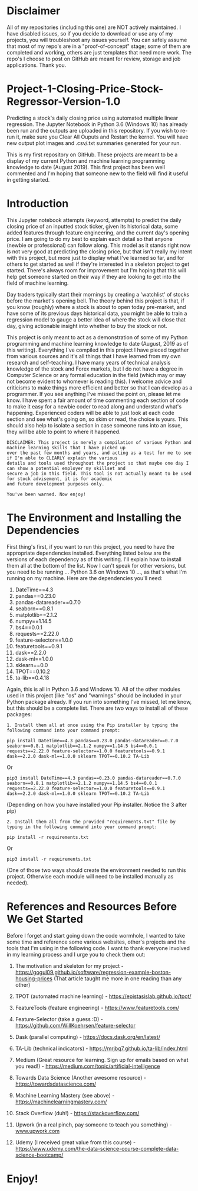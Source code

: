 # Disclaimer
All of my repositories (including this one) are NOT actively maintained. I have disabled issues, so if you decide to download or use any of my projects, you will troubleshoot any issues yourself. You can safely assume that most of my repo's are in a "proof-of-concept" stage; some of them are completed and working, others are just templates that need more work. The repo's I choose to post on GitHub are meant for review, storage and job applications. Thank you.

# Project-1-Closing-Price-Stock-Regressor-Version-1.0
Predicting a stock's daily closing price using automated multiple linear regression. The Jupyter Notebook in Python 3.6 (Windows 10) has already been run and the outputs are uploaded in this repository. If you wish to re-run it, make sure you Clear All Ouputs and Restart the kernel. You will have new output plot images and .csv/.txt summaries generated for your run.

This is my first repository on GitHub. These projects are meant to be a display of my current Python and machine learning programming knowledge to date (August 2019). This first project has been well commented and I'm hoping that someone new to the field will find it useful in getting started.

# Introduction

This Jupyter notebook attempts (keyword, attempts) to predict the daily closing price of an inputted stock ticker, given its historical data, some added features through feature engineering, and the current day's opening price. I am going to do my best to explain each detail so that anyone (newbie or professional) can follow along. This model as it stands right now is not very good at predicting the closing price, but that isn't really my intent with this project, but more just to display what I've learned so far, and for others to get started as well if they're interested in a skeleton project to get started. There's always room for improvement but I'm hoping that this will help get someone started on their way if they are looking to get into the field of machine learning.

Day traders typically start their mornings by creating a 'watchlist' of stocks before the market's opening bell. The theory behind this project is that, if you know (roughly) where a stock is about to open today pre-market, and have some of its previous days historical data, you might be able to train a regression model to gauge a better idea of where the stock will close that day, giving actionable insight into whether to buy the stock or not.

This project is only meant to act as a demonstration of some of my Python programming and machine learning knowledge to date (August, 2019 as of this writing). Everything I've compiled in this project I have pieced together from various sources and it's all things that I have learned from my own research and self-teaching. I have many years of technical analysis knowledge of the stock and Forex markets, but I do not have a degree in Computer Science or any formal education in the field (which may or may not become evident to whomever is reading this). I welcome advice and criticisms to make things more efficient and better so that I can develop as a programmer. If you see anything I've missed the point on, please let me know. I have spent a fair amount of time commenting each section of code to make it easy for a newbie coder to read along and understand what's happening. Experienced coders will be able to just look at each code section and see what's going on, so skim or read, the choice is yours. This should also help to isolate a section in case someone runs into an issue, they will be able to point to where it happened.



    DISCLAIMER: This project is merely a compilation of various Python and machine learning skills that I have picked up 
    over the past few months and years, and acting as a test for me to see if I'm able to CLEARLY explain the various 
    details and tools used throughout the project so that maybe one day I can show a potential employer my skillset and 
    secure a job in this field. This tool is not actually meant to be used for stock advisement, it is for academic
    and future development purposes only.

    You've been warned. Now enjoy!
    
    
    
# The Environment and Installing the Dependencies

First thing's first, if you want to run this project, you need to have the appropriate dependencies installed. Everything listed below are the versions of each dependency as of this writing. I'll explain how to install them all at the bottom of the list. Now I can't speak for other versions, but you need to be running ... Python 3.6 on Windows 10 ..., as that's what I'm running on my machine. Here are the dependencies you'll need:

1. DateTime==4.3
2. pandas==0.23.0
3. pandas-datareader==0.7.0
4. seaborn==0.8.1
5. matplotlib==2.1.2
6. numpy==1.14.5
7. bs4==0.0.1
8. requests==2.22.0
9. feature-selector==1.0.0
10. featuretools==0.9.1
11. dask==2.2.0
12. dask-ml==1.0.0
13. sklearn==0.0
14. TPOT==0.10.2
15. ta-lib==0.4.18

Again, this is all in Python 3.6 and Windows 10. All of the other modules used in this project (like "os" and "warnings" should be included in your Python package already. If you run into something I've missed, let me know, but this should be a complete list. There are two ways to install all of these packages:

    1. Install them all at once using the Pip installer by typing the following command into your command prompt:

    pip install DateTime==4.3 pandas==0.23.0 pandas-datareader==0.7.0 seaborn==0.8.1 matplotlib==2.1.2 numpy==1.14.5 bs4==0.0.1 requests==2.22.0 feature-selector==1.0.0 featuretools==0.9.1 dask==2.2.0 dask-ml==1.0.0 sklearn TPOT==0.10.2 TA-Lib

Or

    pip3 install DateTime==4.3 pandas==0.23.0 pandas-datareader==0.7.0 seaborn==0.8.1 matplotlib==2.1.2 numpy==1.14.5 bs4==0.0.1 requests==2.22.0 feature-selector==1.0.0 featuretools==0.9.1 dask==2.2.0 dask-ml==1.0.0 sklearn TPOT==0.10.2 TA-Lib

(Depending on how you have installed your Pip installer. Notice the 3 after pip)

    2. Install them all from the provided "requirements.txt" file by typing in the following command into your command prompt:

    pip install -r requirements.txt

Or

    pip3 install -r requirements.txt

(One of those two ways should create the environment needed to run this project. Otherwise each module will need to be installed manually as needed).


# References and Resources Before We Get Started

Before I forget and start going down the code wormhole, I wanted to take some time and reference some various websites, other's projects and the tools that I'm using in the following code. I want to thank everyone involved in my learning process and I urge you to check them out:

1. The motivation and skeleton for my project - https://gogul09.github.io/software/regression-example-boston-housing-prices (That article taught me more in one reading than any other)

2. TPOT (automated machine learning) - https://epistasislab.github.io/tpot/
3. FeatureTools (feature engineering) - https://www.featuretools.com/
4. Feature-Selector (take a guess :D) - https://github.com/WillKoehrsen/feature-selector
5. Dask (parallel computing) - https://docs.dask.org/en/latest/
6. TA-Lib (technical indicators) - https://mrjbq7.github.io/ta-lib/index.html

7. Medium (Great resource for learning. Sign up for emails based on what you read!) - https://medium.com/topic/artificial-intelligence
8. Towards Data Science (Another awesome resource) - https://towardsdatascience.com/
9. Machine Learning Mastery (see above) - https://machinelearningmastery.com/
10. Stack Overflow (duh!) - https://stackoverflow.com/
11. Upwork (in a real pinch, pay someone to teach you something) - www.upwork.com
12. Udemy (I received great value from this course) - https://www.udemy.com/the-data-science-course-complete-data-science-bootcamp/

# Enjoy!
